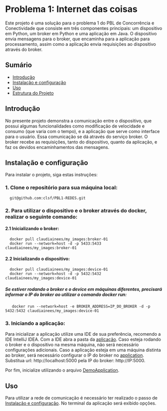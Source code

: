 # Problema 1: Internet das coisas

Este projeto é uma solução para o problema 1 do PBL de Concorrência e Conectividade que consiste em três componentes principais: um dispositivo em Python, um broker em Python e uma aplicação em Java. O dispositivo envia mensagens para o broker, que encaminha para a aplicação para processamento, assim como a aplicação envia requisições ao dispositivo através do broker.

## Sumário
- [Introdução](#introdução)
- [Instalação e configuração](#instalação-e-configuração)
- [Uso](#uso)
- [Estrutura do Projeto](#estrutura-do-projeto)


## Introdução
No presente projeto demonstra a comunicação entre o dispositivo, que possui algumas funcionalidades como modificação de velocidade e consumo (que varia com o tempo), e a aplicação que serve como interface para o usuário. Essa comunicação se dá através do serviço broker. O broker recebe as requisições, tanto do dispositivo, quanto da aplicação, e faz os devidos encaminhamentos das mensagens. 

## Instalação e configuração
Para instalar o projeto, siga estas instruções:

### 1. Clone o repositório para sua máquina local:
      git@github.com:clsf/PBL1-REDES.git
### 2. Para utilizar o dispositivo e o broker através do docker, realizar o seguinte comando:
#### 2.1 Inicializando o broker:
      docker pull claudiainees/my_images:broker-01
      docker run --network=host -d -p 5433:5433 claudiainees/my_images:broker-01
#### 2.2 Inicializando o dispositivo:
      docker pull claudiainees/my_images:device-01
      docker run --network=host -d -p 5432:5432 claudiainees/my_images:device-01

##### Se estiver rodando o broker e o device em máquinas diferentes, precisará informar o IP do broker ao utilizar o comando docker run:
       docker run --network=host -e BROKER_ADDRESS=IP_DO_BROKER -d -p 5432:5432 claudiainees/my_images:device-01

### 3. Iniciando a aplicação:
Para inicializar a aplicação utilize uma IDE de sua preferência, recomendo a IDE IntelliJ IDEA. Com a IDE abra a pasta da  [aplicação](./Aplicacao).
Caso esteja rodando o broker e o dispositivo na mesma máquina, não será necessário configurações adicionais. Caso a aplicação esteja em uma máquina distinta ao broker, será necessário configurar o IP do broker no [application](./Aplicacao/src/main/resources/application.yml). Substitua url: http://localhost:5000 pela IP do broker: http://IP:5000.

Por fim,  inicialize utilizando o arquivo [DemoApplication](./Aplicacao/src/main/java/com/testefront/demo/DemoApplication.java). 

## Uso
Para utilizar a rede de comunicação é necessário ter realizado o passo de [Instalação e configuração](#instalação-e-configuração). No terminal da aplicação será exibido opções. 

